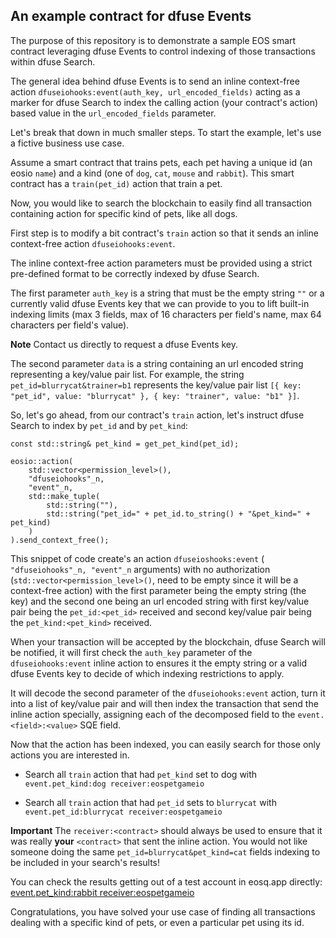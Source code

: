 ## An example contract for dfuse Events

The purpose of this repository is to demonstrate a sample
EOS smart contract leveraging dfuse Events to control indexing
of those transactions within dfuse Search.

The general idea behind dfuse Events is to send an inline context-free
action `dfuseiohooks:event(auth_key, url_encoded_fields)` acting
as a marker for dfuse Search to index the calling action (your
contract's action) based value in the `url_encoded_fields` parameter.

Let's break that down in much smaller steps. To start the example,
let's use a fictive business use case.

Assume a smart contract that trains pets, each pet
having a unique id (an eosio `name`) and a kind
(one of `dog`, `cat`, `mouse` and `rabbit`). This smart contract
has a `train(pet_id)` action that train a pet.

Now, you would like to search the blockchain to easily find all
transaction containing action for specific kind of pets, like all
dogs.

First step is to modify a bit contract's `train` action so that it
sends an inline context-free action `dfuseiohooks:event`.

The inline context-free action parameters must be provided using
a strict pre-defined format to be correctly indexed by dfuse Search.

The first parameter `auth_key` is a string that must be the empty string
`""` or a currently valid dfuse Events key that we
can provide to you to lift built-in indexing limits (max
3 fields, max of 16 characters per field's name, max 64 characters
per field's value).

**Note** Contact us directly to request a dfuse Events key.

The second parameter `data` is a string containing an url encoded
string representing a key/value pair list. For example, the string
`pet_id=blurrycat&trainer=b1` represents the key/value pair list
`[{ key: "pet_id", value: "blurrycat" }, { key: "trainer", value: "b1" }]`.

So, let's go ahead, from our contract's `train` action, let's
instruct dfuse Search to index by `pet_id` and by `pet_kind`:

```
const std::string& pet_kind = get_pet_kind(pet_id);

eosio::action(
    std::vector<permission_level>(),
    "dfuseiohooks"_n,
    "event"_n,
    std::make_tuple(
        std::string(""),
        std::string("pet_id=" + pet_id.to_string() + "&pet_kind=" + pet_kind)
    )
).send_context_free();
```

This snippet of code create's an action `dfuseioshooks:event` (
`"dfuseiohooks"_n, "event"_n` arguments) with
no authorization (`std::vector<permission_level>()`, need to be empty
since it will be a context-free action) with the first parameter
being the empty string (the key) and the second one being an url
encoded string with first key/value pair being the `pet_id:<pet_id>`
received and second key/value pair being the `pet_kind:<pet_kind>`
received.

When your transaction will be accepted by the blockchain, dfuse Search
will be notified, it will first check the `auth_key` parameter of the
`dfuseiohooks:event` inline action to ensures it the empty string
or a valid dfuse Events key to decide of which indexing restrictions to apply.

It will decode the second parameter of the `dfuseiohooks:event`
action, turn it into a list of key/value pair and will then
index the transaction that send the inline action specially,
assigning each of the decomposed field to the `event.<field>:<value>`
SQE field.

Now that the action has been indexed, you can easily search
for those only actions you are interested in.

- Search all `train` action that had `pet_kind` set to dog with
`event.pet_kind:dog receiver:eospetgameio`

- Search all `train` action that had `pet_id` sets to `blurrycat`
with `event.pet_id:blurrycat receiver:eospetgameio`

**Important** The `receiver:<contract>` should always be used to
ensure that it was really **your** `<contract>` that sent the inline action.
You would not like someone doing the same `pet_id=blurrycat&pet_kind=cat`
fields indexing to be included in your search's results!

You can check the results getting out of a test account in eosq.app
directly: [event.pet_kind:rabbit receiver:eospetgameio](https://eosq.app/search?q=event.pet_kind%253Arabbit%2520receiver%253Aeospetgameio)

Congratulations, you have solved your use case of finding
all transactions dealing with a specific kind of pets, or even
a particular pet using its id.
